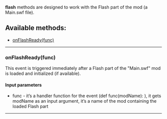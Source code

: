 **flash** methods are designed to work with the Flash part of the mod (a Main.swf file).

## Available methods:

- [onFlashReady(func)](#onFlashReadyfunc)

---

### onFlashReady(func)

This event is triggered immediately after a Flash part of the "Main.swf" mod is loaded and initialized (if available).

#### Input parameters
- func - it’s a handler function for the event (def func(modName): ), it gets modName as an input argument, it’s a name of the mod containing the loaded Flash part

---
